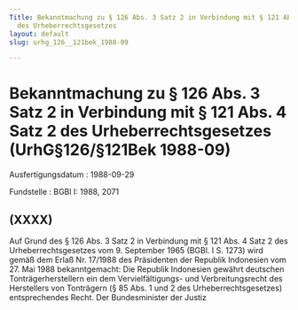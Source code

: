 ```yaml
---
Title: Bekanntmachung zu § 126 Abs. 3 Satz 2 in Verbindung mit § 121 Abs. 4 Satz 2
  des Urheberrechtsgesetzes
layout: default
slug: urhg_126__121bek_1988-09

---
```


# Bekanntmachung zu § 126 Abs. 3 Satz 2 in Verbindung mit § 121 Abs. 4 Satz 2 des Urheberrechtsgesetzes (UrhG§126/§121Bek 1988-09)

Ausfertigungsdatum
:   1988-09-29

Fundstelle
:   BGBl I: 1988, 2071



## (XXXX)

Auf Grund des § 126 Abs. 3 Satz 2 in Verbindung mit § 121 Abs. 4 Satz
2 des Urheberrechtsgesetzes vom 9. September 1965 (BGBl. I S. 1273)
wird gemäß dem Erlaß Nr. 17/1988 des Präsidenten der Republik
Indonesien vom 27. Mai 1988 bekanntgemacht:
Die Republik Indonesien gewährt deutschen Tonträgerherstellern ein dem
Vervielfältigungs- und Verbreitungsrecht des Herstellers von
Tonträgern (§ 85 Abs. 1 und 2 des Urheberrechtsgesetzes)
entsprechendes Recht.
Der Bundesminister der Justiz

